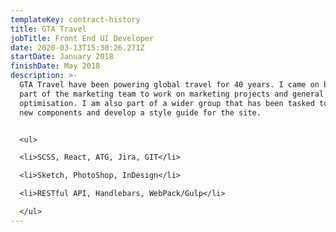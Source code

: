 ```yaml
---
templateKey: contract-history
title: GTA Travel
jobTitle: Front End UI Developer
date: 2020-03-13T15:30:26.271Z
startDate: January 2018
finishDate: May 2018
description: >-
  GTA Travel have been powering global travel for 40 years. I came on board as
  part of the marketing team to work on marketing projects and general site
  optimisation. I am also part of a wider group that has been tasked to create
  new components and develop a style guide for the site.


  <ul>

  <li>SCSS, React, ATG, Jira, GIT</li>

  <li>Sketch, PhotoShop, InDesign</li>

  <li>RESTful API, Handlebars, WebPack/Gulp</li>

  </ul>
---
```


